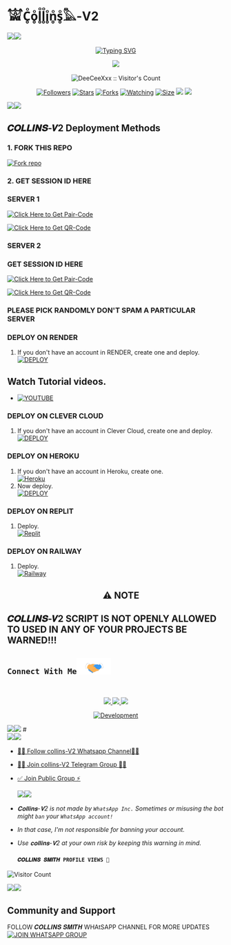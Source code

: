  # 𓀬C̥ͦo̥ͦl̥ͦl̥ͦi̥ͦn̥ͦs̥ͦ𓅓-V2
   <a><img src='https://i.imgur.com/LyHic3i.gif'/></a><a><img src='https://i.imgur.com/LyHic3i.gif'/></a>
<p align="center">
<p align="center">
  <a href="https://git.io/typing-svg"><img src="https://readme-typing-svg.demolab.com?font=EB+Garamond&weight=800&size=28&duration=4000&pause=1000&random=false&width=435&lines=+•𖣘𓀬🅒︎🅞︎🅛︎🅛︎🅘︎🅝︎🅢︎-𝐕2𓅓𑁍•;MULTI-DEVICE+WHATSAPP+BOT;DEVELOPED+BY+𝐂𝐎𝐋𝐋𝐈𝐍𝐒+𝐒𝐌𝐈𝐓𝐇;RELEASED+DATE+10%2F8%2F2024." alt="Typing SVG" /></a>
 </p>
<p align="center">
<img src="https://telegra.ph/file/a859713071d35ccfa1503.jpg"/> 
<p align="center"><img src="https://profile-counter.glitch.me/{collin772a}/count.svg" alt="DeeCeeXxx :: Visitor's Count" /></p>
<p align="center">
<a href="https://github.com/collin772a/followers"><img title="Followers" src="https://img.shields.io/github/followers/collin772a?color=red&style=flat-square"></a>
<a href="https://github.com/collin772a/collins-V2/stargazers/"><img title="Stars" src="https://img.shields.io/github/stars/collin772a/collins-V2?color=blue&style=flat-square"></a>
<a href="https://github.com/collin772a/collins-V2/network/members"><img title="Forks" src="https://img.shields.io/github/forks/collin772a/collins-V2?color=red&style=flat-square"></a>
<a href="https://github.com/collin772a/collins-Md/watchers"><img title="Watching" src="https://img.shields.io/github/watchers/collin772a/collins-V2?label=Watchers&color=blue&style=flat-square"></a>
<a href="https://github.com/collin772a/collins-V2/"><img title="Size" src="https://img.shields.io/github/repo-size/collin772a/collins-V2?style=flat-square&color=green"></a>
<a href="https://hits.seeyoufarm.com"><img src="https://hits.seeyoufarm.com/api/count/incr/badge.svg?url=https%3A%2F%2Fgithub.com%2FDeeCeeXxx%2FQueen_Anita-Md&count_bg=%2379C83D&title_bg=%23555555&icon=probot.svg&icon_color=%2300FF6D&title=hits&edge_flat=false"/></a>
<a href="https://github.com/collin772a/collins-V2/graphs/commit-activity"><img height="20" src="https://img.shields.io/badge/Maintained%3F-yes-green.svg"></a>&nbsp;&nbsp;
</p>
<p align='center'>
    </p>
<a><img src='https://i.imgur.com/LyHic3i.gif'/></a><a><img src='https://i.imgur.com/LyHic3i.gif'/></a>
<p align="center">

 ## 𝑪𝑶𝑳𝑳𝑰𝑵𝑺-𝑽2 Deployment Methods

### 1. FORK THIS REPO

<a href='https://github.com/collin772a/collins-v2/fork' target="_blank"><img alt='Fork repo' src='https://img.shields.io/badge/Fork This Repo-black?style=for-the-badge&logo=git&logoColor=white'/></a>

### 2. GET SESSION ID HERE

### SERVER 1
 
<a href="https://collinscodes-5da69d10127e.herokuapp.com/pair"><img src="https://img.shields.io/badge/PAIR_CODE-blue" alt="Click Here to Get Pair-Code" width="110"></a>   

<a href="https://collinscodes-5da69d10127e.herokuapp.com/qr"><img src="https://img.shields.io/badge/QR CODE-green" alt="Click Here to Get QR-Code" width="90"></a>

### SERVER 2 
### GET SESSION ID HERE

<a href="https://collinscodes-5da69d10127e.herokuapp.com/pair"><img src="https://img.shields.io/badge/PAIR CODE-red" alt="Click Here to Get Pair-Code" width="110"></a>   

<a href="https://collinscodes-5da69d10127e.herokuapp.com/qr"><img src="https://img.shields.io/badge/QR CODE-blue" alt="Click Here to Get QR-Code" width="90"></a>
### **PLEASE PICK RANDOMLY DON'T SPAM A PARTICULAR SERVER**


### DEPLOY ON RENDER

1. If you don't have an account in RENDER, create one and deploy.
    <br>
    <a href='https://dashboard.render.com/select-repo?type=web' target="_blank"><img alt='DEPLOY' src='https://img.shields.io/badge/-DEPLOY-black?style=for-the-badge&logo=render&logoColor=white'/></a>
## Watch Tutorial videos.
* [![YOUTUBE](https://img.shields.io/badge/HOW_TO_DEPLOY-red?style=for-the-badge&logo=youtube&logoColor=white)](https://youtu.be/PFYaqnuFKi8?si=clmY9NehWGACP1AM)


### DEPLOY ON CLEVER CLOUD

1. If you don't have an account in Clever Cloud, create one and deploy.
    <br>
    <a href='https://api.clever-cloud.com/v2/sessions/signup?subscription_source=cta-home-signup' target="_blank"><img alt='DEPLOY' src='https://img.shields.io/badge/-DEPLOY-orange?style=for-the-badge&logo=clever-cloud&logoColor=white'/></a>

### DEPLOY ON HEROKU

1. If you don't have an account in Heroku, create one.
    <br>
    <a href='https://signup.heroku.com/' target="_blank"><img alt='Heroku' src='https://img.shields.io/badge/-Create-purple?style=for-the-badge&logo=heroku&logoColor=white'/></a>
2. Now deploy.
    <br>
    <a href='https://dashboard.heroku.com/new?template=https://github.com/collin772a/collins-v2' target="_blank"><img alt='DEPLOY' src='https://img.shields.io/badge/-DEPLOY-purple?style=for-the-badge&logo=heroku&logoColor=white'/></a>
### DEPLOY ON REPLIT
1. Deploy.
    <br>
    <a href='https://replit.com/github/collin772a/collins-V2' target="_blank"><img alt='Replit' src='https://img.shields.io/badge/-Deploy-red?style=for-the-badge&logo=replit&logoColor=white'/></a>
### DEPLOY ON RAILWAY
1. Deploy.
    <br>
    <a href='https://railway.com/github/collin772a/collins-V2' target="_blank"><img alt='Railway' src='https://img.shields.io/badge/-Deploy-green?style=for-the-badge&logo=railway&logoColor=white'/></a>

    <h2 align="center"> ⚠️ NOTE  </h2>
## 𝑪𝑶𝑳𝑳𝑰𝑵𝑺-𝑽2 SCRIPT IS NOT OPENLY ALLOWED TO USED IN ANY OF YOUR PROJECTS BE WARNED!!! 

## ```Connect With Me```<img src="https://github.com/0xAbdulKhalid/0xAbdulKhalid/raw/main/assets/mdImages/handshake.gif" width ="80"></h1> 
 <br> 
<p align="center">
<a href="https://wa.me/254752588323"><img src="https://img.shields.io/badge/Contact collins-25D366?style=for-the-badge&logo=whatsapp&logoColor=white" />
<a href="https:https://whatsapp.com/channel/0029VaNPPwR30LKQk437x51Q"><img src="https://img.shields.io/badge/Join Official Channel-25D366?style=for-the-badge&logo=whatsapp&logoColor=white" />
<a href="https://t.me/collin254"><img src="https://img.shields.io/badge/Telegram-0088cc?style=for-the-badge&logo=telegram&logoColor=white" /><br>
<p align="center">
<img alt="Development" width="250" src="https://media2.giphy.com/media/W9tBvzTXkQopi/giphy.gif?cid=6c09b952xu6syi1fyqfyc04wcfk0qvqe8fd7sop136zxfjyn&ep=v1_internal_gif_by_id&rid=giphy.gif&ct=g" /> </p>
<a><img src='https://i.imgur.com/LyHic3i.gif'/></a><a><img src='https://i.imgur.com/LyHic3i.gif'/></a>
# 

<br>
<a><img src='https://i.imgur.com/LyHic3i.gif'/></a><a><img src='https://i.imgur.com/LyHic3i.gif'/></a>

* [🧑‍💻 Follow collins-V2 Whatsapp Channel🧑‍💻](https://whatsapp.com/channel/0029VaNPPwR30LKQk437x51Q)

* [🧑‍💻 Join collins-V2 Telegram Group 🧑‍💻](https://t.me/collin254)

* [✅ Join Public Group ⚡](https://chat.whatsapp.com/BDoqiGgexOiCfMiZgNaR4d)

  <a><img src='https://i.imgur.com/LyHic3i.gif'/></a><a><img src='https://i.imgur.com/LyHic3i.gif'/></a>
  

- *𝐂𝐨𝐥𝐥𝐢𝐧𝐬-𝐕2 is not made by `WhatsApp Inc.` Sometimes or misusing the bot might `ban` your `WhatsApp account!`*
- *In that case, I'm not responsible for banning your account.*
- *Use 𝐜𝐨𝐥𝐥𝐢𝐧𝐬-𝐕2 at your own risk by keeping this warning in mind.*
  
  #### ```𝑪𝑶𝑳𝑳𝑰𝑵𝑺 𝑺𝑴𝑰𝑻𝑯 PROFILE VIEWS 🧚```
![Visitor Count](https://profile-counter.glitch.me/DeeCeeXxx/count.svg)

<a><img src='https://i.imgur.com/LyHic3i.gif'/></a><a><img src='https://i.imgur.com/LyHic3i.gif'/></a>

## Community and Support

FOLLOW 𝑪𝑶𝑳𝑳𝑰𝑵𝑺 𝑺𝑴𝑰𝑻𝑯 WHAtSAPP CHANNEL FOR MORE UPDATES
[![JOIN WHATSAPP GROUP](https://chat.whatsapp.com/BDoqiGgexOiCfMiZgNaR4d)]((https://whatsapp.com/channel/0029VaNPPwR30LKQk437x51Q))

